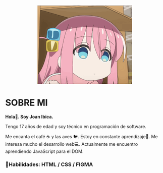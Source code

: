 <p align="center"> <img src="/anime.gif" width="300px"/> </p>

# SOBRE MI

**Hola👋. Soy Joan Ibica.**

Tengo 17 años de edad y soy técnico en programación de software.

Me encanta el café ☕ y las aves 🐦. Estoy en constante aprendizaje📘. Me interesa mucho el desarrollo web💻.
Actualmente me encuentro aprendiendo JavaScript para el DOM.


### 🧰**Habilidades:** HTML / CSS / FIGMA 
